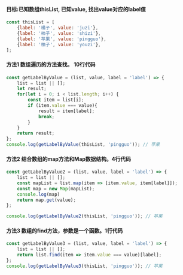 #### 目标:已知数组thisList, 已知value, 找出value对应的label值
```javascript
const thisList = [
    {label: '橘子', value: 'juzi'},
    {label: '柿子', value: 'shizi'},
    {label: '苹果', value: 'pingguo'},
    {label: '柚子', value: 'youzi'},
];
```

#### 方法1 数组遍历的方法查找。 10行代码
```javascript
const getLabelByValue = (list, value, label = 'label') => {
    list = list || [];
    let result;
    for(let i = 0; i < list.length; i++) {
        const item = list[i];
        if (item.value === value){
            result = item[label];
            break;
        }
    }
    return result;
};
console.log(getLabelByValue(thisList, 'pingguo')); // 苹果
```

#### 方法2 结合数组的map方法和Map数据结构。4行代码
```javascript
const getLabelByValue2 = (list, value, label = 'label') => {
    list = list || [];
    const mapList = list.map(item => [item.value, item[label]]);
    const map = new Map(mapList);
    console.log(map)
    return map.get(value);
};

console.log(getLabelByValue2(thisList, 'pingguo')); // 苹果
```

#### 方法3 数组的find方法，参数是一个函数。1行代码
```javascript
const getLabelByValue3 = (list, value, label = 'label') => {
    list = list || [];
    return list.find(item => item.value === value)[label];
};
console.log(getLabelByValue3(thisList, 'pingguo')); // 苹果
```
